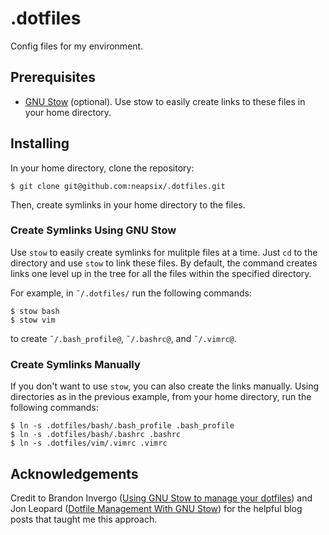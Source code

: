 # .dotfiles

Config files for my environment.

## Prerequisites
* [GNU Stow](https://www.gnu.org/software/stow/) (optional). Use stow to easily create links to these files in your home directory.

## Installing
In your home directory, clone the repository:
```
$ git clone git@github.com:neapsix/.dotfiles.git
```

Then, create symlinks in your home directory to the files.

### Create Symlinks Using GNU Stow
Use `stow` to easily create symlinks for mulitple files at a time. Just `cd` to the directory and use `stow` to link these files. By default, the command creates links one level up in the tree for all the files within the specified directory.

For example, in `˜/.dotfiles/` run the following commands:

```
$ stow bash
$ stow vim
```

to create `˜/.bash_profile@`, `˜/.bashrc@`, and `˜/.vimrc@`.

### Create Symlinks Manually

If you don't want to use `stow`, you can also create the links manually. Using directories as in the previous example, from your home directory, run the following commands:

```
$ ln -s .dotfiles/bash/.bash_profile .bash_profile
$ ln -s .dotfiles/bash/.bashrc .bashrc
$ ln -s .dotfiles/vim/.vimrc .vimrc
``` 

## Acknowledgements
Credit to Brandon Invergo ([Using GNU Stow to manage your dotfiles](http://brandon.invergo.net/news/2012-05-26-using-gnu-stow-to-manage-your-dotfiles.html))  and Jon Leopard ([Dotfile Management With GNU Stow](https://jonleopard.com/blog/dotfile-management-with-gnu-stow/)) for the helpful blog posts that taught me this approach.
